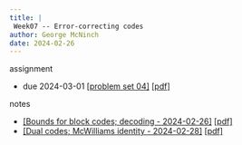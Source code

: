 ```yaml
---
title: |
 Week07 -- Error-correcting codes
author: George McNinch  
date: 2024-02-26
---
```


assignment

- due 2024-03-01 [[problem set 04]](/course-assignments/PS04--ECC.html) 
  [[pdf]](/course-assignments/PS04--ECC.pdf) 

notes

- [[Bounds for block codes; decoding - 2024-02-26]](/course-contents/2024-02-26--block+linear.html)
  [[pdf]](/course-contents/2024-02-26--block+linear.pdf)
- [[Dual codes; McWilliams identity - 2024-02-28]](/course-contents/2024-02-28--linear.html)
  [[pdf]](/course-contents/2024-02-28--linear.pdf)

